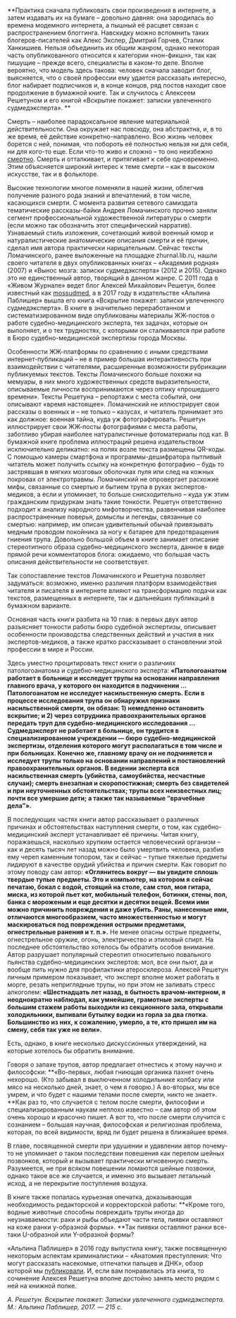 **Практика сначала публиковать свои произведения в интернете, а затем издавать их на бумаге – довольно давняя: она зародилась во времена модемного интернета, а пышный её расцвет связан с распространением блоггинга. Навскидку можно вспомнить таких блогеров-писателей как Алекс Экслер, Дмитрий Горчев, Сталик Ханкишиев. Нельзя объединить их общим жанром, однако некоторая часть опубликованного относится к категории «нон-фикшн», так как пишущие – прежде всего, специалисты в каком-то деле. Вполне вероятно, что модель здесь такова: человек сначала заводит блог, выясняется, что о своей профессии ему удается рассказать интересно, блог набирает подписчиков и, в конце концов, ряд постов находит свое продолжение в бумажной книге. Так и случилось с Алексеем Решетуном и его книгой «Вскрытие покажет: записки увлеченного судмедэксперта». **

Смерть – наиболее парадоксальное явление материальной действительности. Она окружает нас повсюду, она абстрактна, и, в то же время, её действие конкретно-направлено. Всю жизнь человек борется с ней, понимая, что побороть её полностью нельзя ни для себя, ни для кого-то еще. Если что-то живо и сложно – то оно неизбежно [смертно](http://www.dissercat.com/content/vzaimodeistvie-filosofii-i-biologii). Смерть и отталкивает, и притягивает к себе одновременно. Этим объясняется широкий интерес к теме смерти – как в высоком искусстве, так и в фольклоре. 

Высокие технологии многое поменяли в нашей жизни, облегчив получение разного рода знаний и впечатлений, в том числе, касающихся смерти. С момента развития сетевого самиздата тематические рассказы-байки Андрея Ломачинского прочно заняли сегмент профессиональной художественной литературы о смерти (если можно так обозначить этот специфический нарратив). Узнаваемый стиль изложения, сочетающий живой военный юмор и натуралистические анатомические описания смерти и её причин, сделал имя автора практически нарицательным. Сейчас тексты Ломачинского, ранее выложенные на площадке zhurnal.lib.ru, нашли своего читателя в двух опубликованных книгах – «Академия родная» (2007) и «Вынос мозга: записки судмедэксперта» (2012 и 2015). Однако это не единственный автор, творящий в данном жанре. С 2011 года в «Живом Журнале» ведет блог Алексей Михайлович Решетун, более известный как [mossudmed](http://mossudmed.livejournal.com/), а в 2017 году в издательстве «Альпина Паблишер» вышла его книга «Вскрытие покажет: записки увлеченного судмедэксперта». В книге в значительно переработанном и систематизированном виде опубликованы материалы ЖЖ-постов о работе судебно-медицинского эксперта, тех задачах, которые он выполняет, и о тех трудностях, с которыми он сталкивается при работе в Бюро судебно-медицинской экспертизы города Москвы. 

Особенности ЖЖ-платформы по сравнению с иными средствами интернет-публикаций – не в пример большая интерактивность при взаимодействии с читателями, расширенные возможности рубрикации публикуемых текстов. Тексты Ломачинского больше похожи на мемуары, в них много художественных средств выразительности, описываемые личности воспринимаются через оптику «прошедшего времени». Тексты Решетуна – репортажи с места событий, они описывают «время настоящее». Ломачинский не иллюстрирует свои рассказы о военных и – не только – казусах, и читатель принимает это как должное: военная тайна, куда уж фотографировать. Решетун иллюстрирует свои ЖЖ-посты фотографиями с места работы, заботливо убирая наиболее натуралистичные фотоматериалы под кат. В бумажной книге проблема иллюстраций решена издательством исключительно деликатно: на полях возле текста размещены QR-коды. С помощью камеры смартфона и программы-дешифратора пытливый читатель может получить ссылку на конкретную фотографию – будь то застрявшая в мягких мозговых оболочках пуля или след на кожных покровах от электротравмы. Ломачинский не опровергает расхожие мифы, связанные со смертью и бытием трупа в руках экспертов-медиков, а если и упоминает, то больше снисходительно – куда уж этим гражданским придуркам знать такие тонкости. Решетун ответственно подходит к анализу народного мифотворчества, развенчивая наиболее распространенные поверья, домыслы и легенды, связанные со смертью: например, им описан удивительный обычай привязывать медным проводом покойника за ногу к батарее для предотвращения гниения трупа. Довольно большой объем в книге занимает описание стереотипного образа судебно-медицинского эксперта, данное в виде прямой речи комментаторов блога: ожидаемо, что большая часть описания действительности не соответствует.

Так сопоставление текстов Ломачинского и Решетуна позволяет задуматься: возможно, именно различия платформ взаимодействия читателя и писателя в интернете влияют на трансформацию подачи как текстов, размещенных в интернете, так и дальнейших публикаций в бумажном варианте. 

Основная часть книги разбита на 10 глав: в первых двух автор разъясняет тонкости работы бюро судебной экспертизы, описывает особенности производства следственных действий и участия в них экспертов-медиков, а также кратко рассказывает о становлении этой профессии в мире и России.   


Здесь уместно процитировать текст книги о различиях патологоанатома и судебно-медицинского эксперта: **«Патологоанатом работает в больнице и исследует трупы на основании направления главного врача, у которого он находится в подчинении … Патологоанатом не исследует насильственную смерть. Если в процессе исследования трупа он обнаружил признаки насильственной смерти, он обязан: 1) немедленно остановить вскрытие; и 2) через сотрудника правоохранительных органов передать труп для судебно-медицинского исследования … Судмедэксперт не работает в больнице, он трудится в специализированном учреждении — бюро судебно-медицинской экспертизы, отделения которого могут располагаться в том числе и при больницах. Конечно же, главному врачу он не подчиняется и исследует трупы только на основании направлений и постановлений правоохранительных органов. В ведении эксперта вся насильственная смерть (убийства, самоубийства, несчастные случаи); смерть внезапная и скоропостижная; смерть без свидетелей и при неуточненных обстоятельствах; трупы всех неизвестных лиц; почти все умершие дети; а также так называемые “врачебные дела”».**

В последующих частях книги автор рассказывает о различных причинах и обстоятельствах наступления смерти, о том, как судебно-медицинский эксперт устанавливает её причины. Читая книгу, поражаешься, насколько хрупким остается человеческий организм – как и десять тысяч лет назад можно было умертвить человека, разбив ему череп каменным топором, так и сейчас – тупые тяжелые предметы лидируют в качестве орудий убийства и причин смерти. Как говорит по этому поводу сам автор: **«Оглянитесь вокруг — вы увидите сплошь твердые тупые предметы. Это и компьютер, на котором я сейчас печатаю, бокал с водой, стоящий на столе, сам стол, моя гитара, миска, из которой пьет кот, мобильный телефон, ботинки, стены, пол, банка с мороженым и еще десятки и десятки вещей. Всеми ими можно причинить повреждения и даже убить. Раны, нанесенные ими, отличаются многообразием, часто множественностью и могут маскироваться под повреждения острыми предметами, огнестрельные ранения и т. п.».** Не менее опасны острые предметы, огнестрельное оружие, огонь, электричество и этиловый спирт. На последнее обстоятельство хотелось бы обратить особое внимание. Автор разрушает популярный стереотип относительно повального пьянства судебно-медицинских экспертов: мол, все они пьют, да и вообще пить нужно для профилактики атеросклероза. Алексей Решетун личным примером показывает, что эксперт вполне может работать в морге, резать неприглядные трупы, но при этом не заливать стресс алкоголем: **«Шестнадцать лет назад, в бытность врачом-интерном, я неоднократно наблюдал, как умнейшие, грамотные эксперты с большим стажем работы выходили из секционного зала, открывали холодильники, выпивали бутылку водки из горла за два глотка. Большинство из них, к сожалению, умерло, а те, кто пришел им на смену, себя так уже не вели».**

Есть, однако, в книге несколько дискуссионных утверждений, на которые хотелось бы обратить внимание. 

Говоря о запахе трупов, автор предлагает отнестись к этому научно и философски: **«Во-первых, любая гниющая органика пахнет очень нехорошо. (Кто забывал в выключенном холодильнике колбасу или мясо на несколько дней, знает, о чем я говорю.) А во-вторых, мы все умрем, и что будет с нашими телами после смерти, никто не знает». **Как раз то, что случается с телом после смерти, философии и специализированным наукам неплохо известно – сам автор об этом очень хорошо и красочно пишет. А вот то, что после смерти случится с сознанием – большая научная, философская и религиозная проблема, которая, по всей видимости, вряд ли будет решена в ближайшее время. 

В главе, посвященной смерти при удушении и удавлении автор почему-то не упоминает о таком последствии повешения как перелом шейных позвонков, который и вызывает практически мгновенную смерть. Разумеется, не при всяком повешении ломаются шейные позвонки, однако такое все же случается, и именно это вызывает летальный исход, а не перекрытие поступления воздуха. 

В книге также попалась курьезная опечатка, доказывающая необходимость редакторской и корректорской работы: **«Кроме того, водные животные способны повреждать трупы иногда до неузнаваемости: раки и рыбы объедают части тела, пиявки оставляют на коже ранки y-образной формы». **Так пиявки оставляют ранки все-таки U-образной или Y-образной формы? 

«Альпина Паблишер» в 2016 году выпустила книгу, также посвященную некоторым аспектам криминалистики – «Анатомия преступления: Что могут рассказать насекомые, отпечатки пальцев и ДНК», обзор которой мы [публиковали](https://discours.io/articles/social/lichnosti-i-lichinki). И, если вам понравилась эта книга, то сочинение Алексея Решетуна вполне достойно занять место рядом с ней на книжной полке. 

_А. Решетун. Вскрытие покажет: Записки увлеченного судмедэксперта. М.: Альпина Паблишер, 2017. — 215 с._
